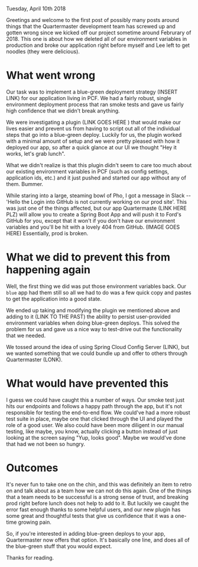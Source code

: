 Tuesday, April 10th 2018

Greetings and welcome to the first post of possibly many posts around things that the Quartermaster development team has screwed up and gotten wrong since we kicked off our project sometime around Februrary of 2018. This one is about how we deleted all of our environment variables in production and broke our application right before myself and Lee left to get noodles (they were delicious). 

# What went wrong

Our task was to implement a blue-green deployment strategy (INSERT LINK) for our application living in PCF. We had a fairly robust, single environment deployment process that ran smoke tests and gave us fairly high confidence that we didn't break anything.  

We were investigating a plugin (LINK GOES HERE ) that would make our lives easier and prevent us from having to script out all of the individual steps that go into a blue-green deploy. Luckily for us, the plugin worked with a minimal amount of setup and we were pretty pleased with how it deployed our app, so after a quick glance at our UI we thought "Hey it works, let's grab lunch". 

What we didn't realize is that this plugin didn't seem to care too much about our existing environment variables in PCF (such as config settings, application ids, etc.) and it just pushed and started our app without any of them. Bummer. 

While staring into a large, steaming bowl of Pho, I got a message in Slack -- 'Hello the Login into GitHub is not currently working on our prod site'. This was just one of the things affected, but our app Quartermaste (LINK HERE PLZ) will allow you to create a Spring Boot App and will push it to Ford's GitHub for you, except that it won't if you don't have our environment variables and you'll be hit with a lovely 404 from GitHub. (IMAGE GOES HERE) Essentially, prod is broken.


# What we did to prevent this from happening again

Well, the first thing we did was put those environment variables back. Our `blue` app had them still so all we had to do was a few quick copy and pastes to get the application into a good state.  

We ended up taking and modifying the plugin we mentioned above and adding to it (LINK TO THE PAST) the ability to persist user-provided environment variables when doing blue-green deploys. This solved the problem for us and gave us a nice way to test-drive out the functionality that we needed. 

We tossed around the idea of using Spring Cloud Config Server (LINK), but we wanted something that we could bundle up and offer to others through Quartermaster (LONK). 

# What would have prevented this

I guess we could have caught this a number of ways. Our smoke test just hits our endpoints and follows a happy path through the app, but it's not responsible for testing the end-to-end flow. We could've had a more robust test suite in place, maybe one that clicked through the UI and played the role of a good user. We also could have been more diligent in our manual testing, like maybe, you know, actually clicking a button instead of just looking at the screen saying "Yup, looks good". Maybe we would've done that had we not been so hungry.

# Outcomes

It's never fun to take one on the chin, and this was definitely an item to retro on and talk about as a team how we can not do this again. One of the things that a team needs to be successful is a strong sense of trust, and breaking prod right before lunch does not help to add to it. But luckily we caught the error fast enough thanks to some helpful users, and our new plugin has some great and thoughtful tests that give us confidence that it was a one-time growing pain.

So, if you're interested in adding blue-green deploys to your app, Quartermaster now offers that option. It's basically one line, and does all of the blue-green stuff that you would expect. 

Thanks for reading.   